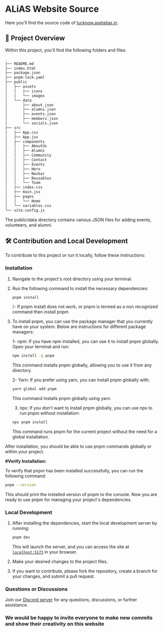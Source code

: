 # ALiAS Website Source

Here you'll find the source code of [lucknow.asetalias.in](lucknow.asetalias.in).

## 🚀 Project Overview

Within this project, you'll find the following folders and files:

```bash
.
├── README.md
├── index.html
├── package.json
├── pnpm-lock.yaml
├── public
│   ├── assets
│   │   ├── icons
│   │   └── images
│   └── data
│       ├── about.json
│       ├── alumni.json
│       ├── events.json
│       ├── members.json
│       └── socials.json
├── src
│   ├── App.css
│   ├── App.jsx
│   ├── components
│   │   ├── AboutUs
│   │   ├── Alumni
│   │   ├── Community
│   │   ├── Contact
│   │   ├── Events
│   │   ├── Hero
│   │   ├── Navbar
│   │   ├── Reusables
│   │   └── Team
│   ├── index.css
│   ├── main.jsx
│   ├── pages
│   │   └── Home
│   └── variables.css
└── vite.config.js
```

The public/data directory contains various JSON files for adding events, volunteers, and alumni.

## 🛠️ Contribution and Local Development

To contribute to this project or run it locally, follow these instructions:

### Installation

1. Navigate to the project's root directory using your terminal.

2. Run the following command to install the necessary dependencies:

   ```bash
   pnpm install
   ```
   /- If pnpm install does not work, or pnpm is termed as a non recognized command then install pnpm

3. To install pnpm, you can use the package manager that you currently have on your system. Below are instructions for different package managers:
      
   1- npm:
         If you have npm installed, you can use it to install pnpm globally. Open your terminal and run:

   ```bash
   npm install -g pnpm
   ```
   This command installs pnpm globally, allowing you to use it from any directory.

   2- Yarn:
         If you prefer using yarn, you can install pnpm globally with:

   ```bash
   yarn global add pnpm
   ```
   This command installs pnpm globally using yarn.
   
   3. npx:
      If you don't want to install pnpm globally, you can use npx to run pnpm without installation:

   ```bash
   npx pnpm install
   ```
   This command runs pnpm for the current project without the need for a global installation.

After installation, you should be able to use pnpm commands globally or within your project.

**#Verify Installation:**

To verify that pnpm has been installed successfully, you can run the following command:

   ```bash
   pnpm --version
   ```
This should print the installed version of pnpm to the console.
Now you are ready to use pnpm for managing your project's dependencies.
      
### Local Development

1. After installing the dependencies, start the local development server by running:

   ```bash
   pnpm dev
   ```

   This will launch the server, and you can access the site at [`localhost:5173`](https://localhost:5173) in your browser.

2. Make your desired changes to the project files.

3. If you want to contribute, please fork the repository, create a branch for your changes, and submit a pull request.

### Questions or Discussions

Join our [Discord server](https://discord.gg/jKhDqHBbMy) for any questions, discussions, or further assistance.


### We would be happy to invite everyone to make new commits and show their creativity on this website
